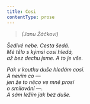 ```yaml
---
title: Cosi
contentType: prose
---
```


<section>

> _(Janu Žáčkovi)_

_Šedivé nebe. Cesta šedá.  
Mé tělo s kýmsi cosi hledá,  
až bez dechu jsme. A to je vše._

</section>

<section>

_Pak v koutku duše hledám cosi.  
A nevím co —  
jen že to něco ve mně prosí  
o smilování —.  
A sám ležím jak bez duše._

</section>
